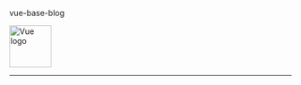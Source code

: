 <div style="cursor: pointer;" @click="$router.push('/')" class="text-center my-5">
    <p class="text-uppercase display-3">vue-base-blog</p>
    <img alt="Vue logo" src="@/assets/logo.png" width="75px;">
</div>

---    